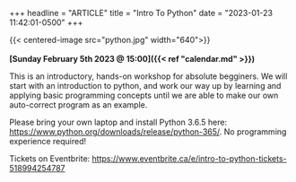 +++
headline = "ARTICLE"
title = "Intro To Python"
date = "2023-01-23 11:42:01-0500"
+++

{{< centered-image src="python.jpg" width="640">}}
</br>
</br>
__[Sunday February 5th 2023 @ 15:00]({{< ref "calendar.md" >}})__  
  
This is an introductory, hands-on workshop for absolute begginers. We will start with an introduction to python, and work our way up by learning and applying basic programming concepts until we are able to make our own auto-correct program as an example.

Please bring your own laptop and install Python 3.6.5 here: https://www.python.org/downloads/release/python-365/. No programming experience required!

Tickets on Eventbrite: https://www.eventbrite.ca/e/intro-to-python-tickets-518994254787
